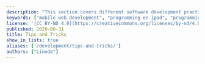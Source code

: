 ```yaml
---
description: "This section covers different software development practices that help make writing your applications easier and more efficient."
keywords: ["mobile web development", "programming on ipad", "programming on android"]
license: '[CC BY-ND 4.0](https://creativecommons.org/licenses/by-nd/4.0)'
published: 2020-08-31
title: Tips and Tricks
show_in_lists: true
aliases: ['/development/tips-and-tricks/']
authors: ["Linode"]
---
```


